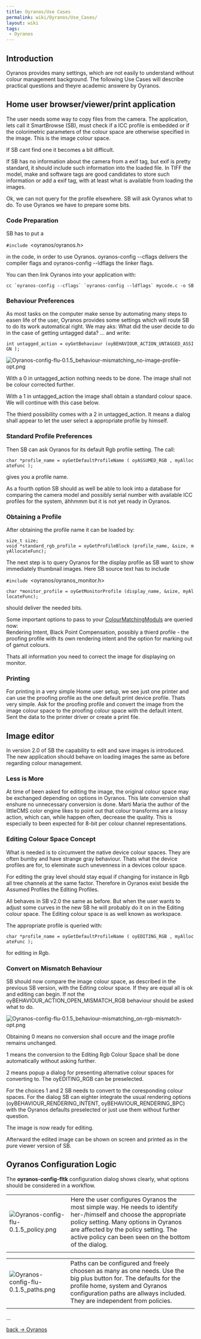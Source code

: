 ```yaml
---
title: Oyranos/Use Cases
permalink: wiki/Oyranos/Use_Cases/
layout: wiki
tags:
 - Oyranos
---
```


Introduction
------------

Oyranos provides many settings, which are not easily to understand
without colour management background. The following Use Cases will
describe practical questions and theyre academic answere by Oyranos.

Home user browser/viewer/print application
------------------------------------------

The user needs some way to copy files from the camera. The application,
lets call it SmartBrowse (SB), must check if a ICC profile is embedded
or if the colorimetric parameters of the colour space are otherwise
specified in the image. This is the image colour space.

If SB cant find one it becomes a bit difficult.

If SB has no information about the camera from a exif tag, but exif is
pretty standard, it should include such information into the loaded
file. In TIFF the model, make and software tags are good candidates to
store such information or add a exif tag, with at least what is
available from loading the images.

Ok, we can not query for the profile elsewhere. SB will ask Oyranos what
to do. To use Oyranos we have to prepare some bits.

### Code Preparation

SB has to put a

`#include `<oyranos/oyranos.h>

in the code, in order to use Oyranos. oyranos-config --cflags delivers
the compiler flags and oyranos-config --ldflags the linker flags.

You can then link Oyranos into your application with:

`` cc `oyranos-config --cflags` `oyranos-config --ldflags` mycode.c -o SB ``

### Behaviour Preferences

As most tasks on the computer make sense by automating many steps to
easen life of the user, Oyranos provides some settings which will route
SB to do its work automatical right. We may aks: What did the user
decide to do in the case of getting untagged data? ... and write:

`int untagged_action = oyGetBehaviour (oyBEHAVIOUR_ACTION_UNTAGGED_ASSIGN );`

![](Oyranos-config-flu-0.1.5_behaviour-mismatching_no-image-profile-opt.png "Oyranos-config-flu-0.1.5_behaviour-mismatching_no-image-profile-opt.png")

With a 0 in untagged\_action nothing needs to be done. The image shall
not be colour corrected further.

With a 1 in untagged\_action the image shall obtain a standard colour
space. We will continue with this case below.

The thierd possibility comes with a 2 in untagged\_action. It means a
dialog shall appear to let the user select a appropriate profile by
himself.

### Standard Profile Preferences

Then SB can ask Oyranos for its default Rgb profile setting. The call:

`char *profile_name = oyGetDefaultProfileName ( oyASSUMED_RGB , myAllocateFunc );`

gives you a profile name.

As a fourth option SB should as well be able to look into a database for
comparing the camera model and possibly serial number with available ICC
profiles for the system, ähhmmm but it is not yet ready in Oyranos.

### Obtaining a Profile

After obtaining the profile name it can be loaded by:

`size_t size;`  
`void *standard_rgb_profile = oyGetProfileBlock (profile_name, &size, myAllocateFunc);`

The next step is to query Oyranos for the display profile as SB want to
show immediately thumbnail images. Here SB source text has to include

`#include `<oyranos/oyranos_monitor.h>

`char *monitor_profile = oyGetMonitorProfile (display_name, &size, myAllocateFunc);`

should deliver the needed bits.

Some important options to pass to your
[ColourMatchingModuls](/wiki/ColourMatchingModuls "wikilink") are queried
now:  
Rendering Intent, Black Point Compensation, possibly a thierd profile -
the proofing profile with its own rendering intent and the option for
marking out of gamut colours.

Thats all information you need to correct the image for displaying on
monitor.

### Printing

For printing in a very simple Home user setup, we see just one printer
and can use the proofing profile as the one default print device
profile. Thats very simple. Ask for the proofing profile and convert the
image from the image colour space to the proofing colour space with the
default intent. Sent the data to the printer driver or create a print
file.

Image editor
------------

In version 2.0 of SB the capability to edit and save images is
introduced. The new application should behave on loading images the same
as before regarding colour management.

### Less is More

At time of been asked for editing the image, the original colour space
may be exchanged depending on options in Oyranos. This late conversion
shall enshure no unnecessary conversion is done. Marti Maria the author
of the littleCMS color engine likes to point out that colour transforms
are a lossy action, which can, while happen often, decrease the quality.
This is especially to been expected for 8-bit per colour channel
representations.

### Editing Colour Space Concept

What is needed is to circumvent the native device colour spaces. They
are often bumby and have strange gray behaviour. Thats what the device
profiles are for, to eleminate such unevenness in a devices colour
space.

For editing the gray level should stay equal if changing for instance in
Rgb all tree channels at the same factor. Therefore in Oyranos exist
beside the Assumed Profiles the Editing Profiles.

All behaves in SB v2.0 the same as before. But when the user wants to
adjust some curves in the new SB he will probably do it on in the
Editing colour space. The Editing colour space is as well known as
workspace.

The appropriate profile is queried with:

`char *profile_name = oyGetDefaultProfileName ( oyEDITING_RGB , myAllocateFunc );`

for editing in Rgb.

### Convert on Mismatch Behaviour

SB should now compare the image colour space, as described in the
previous SB version, with the Editing colour space. If they are equal
all is ok and editing can begin. If not the
oyBEHAVIOUR\_ACTION\_OPEN\_MISMATCH\_RGB behaviour should be asked what
to do.

![](Oyranos-config-flu-0.1.5_behaviour-mismatching_on-rgb-mismatch-opt.png "Oyranos-config-flu-0.1.5_behaviour-mismatching_on-rgb-mismatch-opt.png")

Obtaining 0 means no conversion shall occure and the image profile
remains unchanged.

1 means the conversion to the Editing Rgb Colour Space shall be done
automatically without asking further.

2 means popup a dialog for presenting alternative colour spaces for
converting to. The oyEDITING\_RGB can be preselected.

For the choices 1 and 2 SB needs to convert to the coresponding colour
spaces. For the dialog SB can eighter integrate the usual rendering
options (oyBEHAVIOUR\_RENDERING\_INTENT, oyBEHAVIOUR\_RENDERING\_BPC)
with the Oyranos defaults preselected or just use them without further
question.

The image is now ready for editing.

Afterward the edited image can be shown on screen and printed as in the
pure viewer version of SB.

Oyranos Configuration Logic
---------------------------

The <b> oyranos-config-fltk</b> configuration dialog shows clearly, what
options should be considered in a workflow.

|                                                                                |                                                                                                                                                                                                                                                             |
|--------------------------------------------------------------------------------|-------------------------------------------------------------------------------------------------------------------------------------------------------------------------------------------------------------------------------------------------------------|
| ![](Oyranos-config-flu-0.1.5_policy.png "Oyranos-config-flu-0.1.5_policy.png") | Here the user configures Oyranos the most simple way. He needs to identify her-/himself and choose the appropriate policy setting. Many options in Oyranos are affected by the policy setting. The active policy can been seen on the bottom of the dialog. |
||

|                                                                              |                                                                                                                                                                                                                                   |
|------------------------------------------------------------------------------|-----------------------------------------------------------------------------------------------------------------------------------------------------------------------------------------------------------------------------------|
| ![](Oyranos-config-flu-0.1.5_paths.png "Oyranos-config-flu-0.1.5_paths.png") | Paths can be configured and freely choosen as many as one needs. Use the big plus button for. The defaults for the profile home, system and Oyranos configuration paths are allways included. They are independent from policies. |
||

...

[back -&gt; Oyranos](/wiki/Oyranos "wikilink")
